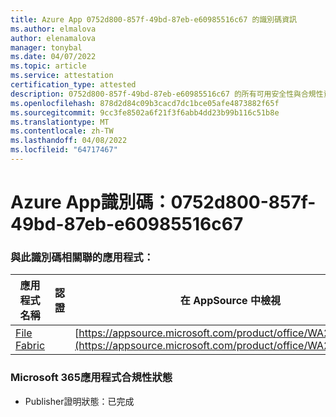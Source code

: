 ```yaml
---
title: Azure App 0752d800-857f-49bd-87eb-e60985516c67 的識別碼資訊
ms.author: elmalova
author: elenamalova
manager: tonybal
ms.date: 04/07/2022
ms.topic: article
ms.service: attestation
certification_type: attested
description: 0752d800-857f-49bd-87eb-e60985516c67 的所有可用安全性與合規性資訊。
ms.openlocfilehash: 878d2d84c09b3cacd7dc1bce05afe4873882f65f
ms.sourcegitcommit: 9cc3fe8502a6f21f3f6abb4dd23b99b116c51b8e
ms.translationtype: MT
ms.contentlocale: zh-TW
ms.lasthandoff: 04/08/2022
ms.locfileid: "64717467"
---
```

# <a name="azure-app-id-0752d800-857f-49bd-87eb-e60985516c67"></a>Azure App識別碼：0752d800-857f-49bd-87eb-e60985516c67


### <a name="apps-associated-with-this-id"></a>與此識別碼相關聯的應用程式：
| **應用程式名稱** | **認證** | **在 AppSource 中檢視** |
|--------------|---------------|-----------------------|
| [File Fabric](../forward/WA200003017.md) |  | [https://appsource.microsoft.com/product/office/WA200003017](https://appsource.microsoft.com/product/office/WA200003017) |

### <a name="microsoft-365-app-compliance-status"></a>Microsoft 365應用程式合規性狀態
- Publisher證明狀態：已完成
